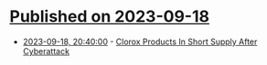 # [Published on 2023-09-18](index.md)

* [2023-09-18, 20:40:00](https://it.slashdot.org/story/23/09/18/1939247/clorox-products-in-short-supply-after-cyberattack?utm_source=rss1.0mainlinkanon&utm_medium=feed) - [Clorox Products In Short Supply After Cyberattack](https://it.slashdot.org/story/23/09/18/1939247/clorox-products-in-short-supply-after-cyberattack?utm_source=rss1.0mainlinkanon&utm_medium=feed)
